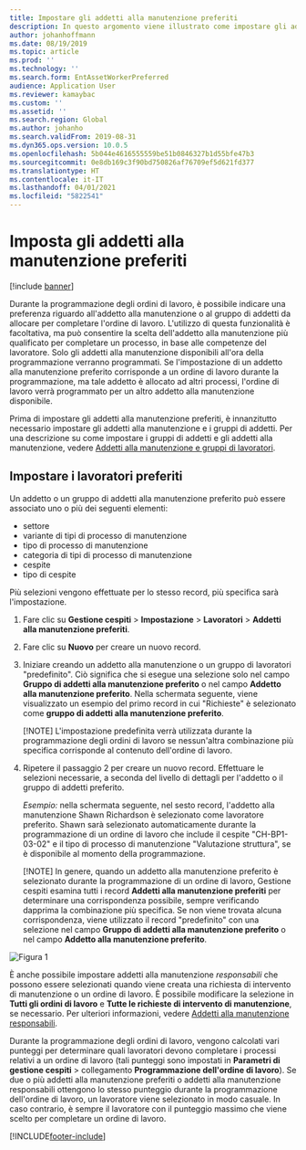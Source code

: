 ```yaml
---
title: Impostare gli addetti alla manutenzione preferiti
description: In questo argomento viene illustrato come impostare gli addetti alla manutenzione preferiti in Gestione cespiti.
author: johanhoffmann
ms.date: 08/19/2019
ms.topic: article
ms.prod: ''
ms.technology: ''
ms.search.form: EntAssetWorkerPreferred
audience: Application User
ms.reviewer: kamaybac
ms.custom: ''
ms.assetid: ''
ms.search.region: Global
ms.author: johanho
ms.search.validFrom: 2019-08-31
ms.dyn365.ops.version: 10.0.5
ms.openlocfilehash: 5b044e4616555559be51b0846327b1d55bfe47b3
ms.sourcegitcommit: 0e8db169c3f90bd750826af76709ef5d621fd377
ms.translationtype: HT
ms.contentlocale: it-IT
ms.lasthandoff: 04/01/2021
ms.locfileid: "5822541"
---
```

# <a name="set-up-preferred-maintenance-workers"></a>Imposta gli addetti alla manutenzione preferiti

[!include [banner](../../includes/banner.md)]

 

Durante la programmazione degli ordini di lavoro, è possibile indicare una preferenza riguardo all'addetto alla manutenzione o al gruppo di addetti da allocare per completare l'ordine di lavoro. L'utilizzo di questa funzionalità è facoltativa, ma può consentire la scelta dell'addetto alla manutenzione più qualificato per completare un processo, in base alle competenze del lavoratore. Solo gli addetti alla manutenzione disponibili all'ora della programmazione verranno programmati. Se l'impostazione di un addetto alla manutenzione preferito corrisponde a un ordine di lavoro durante la programmazione, ma tale addetto è allocato ad altri processi, l'ordine di lavoro verrà programmato per un altro addetto alla manutenzione disponibile.

Prima di impostare gli addetti alla manutenzione preferiti, è innanzitutto necessario impostare gli addetti alla manutenzione e i gruppi di addetti. Per una descrizione su come impostare i gruppi di addetti e gli addetti alla manutenzione, vedere [Addetti alla manutenzione e gruppi di lavoratori](../setup-for-objects/workers-and-worker-groups.md).

## <a name="set-up-preferred-workers"></a>Impostare i lavoratori preferiti

Un addetto o un gruppo di addetti alla manutenzione preferito può essere associato uno o più dei seguenti elementi:

- settore  
- variante di tipi di processo di manutenzione  
- tipo di processo di manutenzione  
- categoria di tipi di processo di manutenzione  
- cespite  
- tipo di cespite  

Più selezioni vengono effettuate per lo stesso record, più specifica sarà l'impostazione.

1. Fare clic su **Gestione cespiti** > **Impostazione** > **Lavoratori** > **Addetti alla manutenzione preferiti**.

2. Fare clic su **Nuovo** per creare un nuovo record.

3. Iniziare creando un addetto alla manutenzione o un gruppo di lavoratori "predefinito". Ciò significa che si esegue una selezione solo nel campo **Gruppo di addetti alla manutenzione preferito** o nel campo **Addetto alla manutenzione preferito**. Nella schermata seguente, viene visualizzato un esempio del primo record in cui "Richieste" è selezionato come **gruppo di addetti alla manutenzione preferito**.

    [!NOTE] L'impostazione predefinita verrà utilizzata durante la programmazione degli ordini di lavoro se nessun'altra combinazione più specifica corrisponde al contenuto dell'ordine di lavoro.

4. Ripetere il passaggio 2 per creare un nuovo record. Effettuare le selezioni necessarie, a seconda del livello di dettagli per l'addetto o il gruppo di addetti preferito. 

    *Esempio:* nella schermata seguente, nel sesto record, l'addetto alla manutenzione Shawn Richardson è selezionato come lavoratore preferito. Shawn sarà selezionato automaticamente durante la programmazione di un ordine di lavoro che include il cespite "CH-BP1-03-02" e il tipo di processo di manutenzione "Valutazione struttura", se è disponibile al momento della programmazione.

    [!NOTE] In genere, quando un addetto alla manutenzione preferito è selezionato durante la programmazione di un ordine di lavoro, Gestione cespiti esamina tutti i record **Addetti alla manutenzione preferiti** per determinare una corrispondenza possibile, sempre verificando dapprima la combinazione più specifica. Se non viene trovata alcuna corrispondenza, viene utilizzato il record "predefinito" con una selezione nel campo **Gruppo di addetti alla manutenzione preferito** o nel campo **Addetto alla manutenzione preferito**.

![Figura 1](media/02-work-order-scheduling.png)

È anche possibile impostare addetti alla manutenzione *responsabili* che possono essere selezionati quando viene creata una richiesta di intervento di manutenzione o un ordine di lavoro. È possibile modificare la selezione in **Tutti gli ordini di lavoro** e **Tutte le richieste di intervento di manutenzione**, se necessario. Per ulteriori informazioni, vedere [Addetti alla manutenzione responsabili](../setup-for-maintenance-requests/responsible-workers.md).

Durante la programmazione degli ordini di lavoro, vengono calcolati vari punteggi per determinare quali lavoratori devono completare i processi relativi a un ordine di lavoro (tali punteggi sono impostati in **Parametri di gestione cespiti** >  collegamento **Programmazione dell'ordine di lavoro**). Se due o più addetti alla manutenzione preferiti o addetti alla manutenzione responsabili ottengono lo stesso punteggio durante la programmazione dell'ordine di lavoro, un lavoratore viene selezionato in modo casuale. In caso contrario, è sempre il lavoratore con il punteggio massimo che viene scelto per completare un ordine di lavoro.



[!INCLUDE[footer-include](../../../includes/footer-banner.md)]